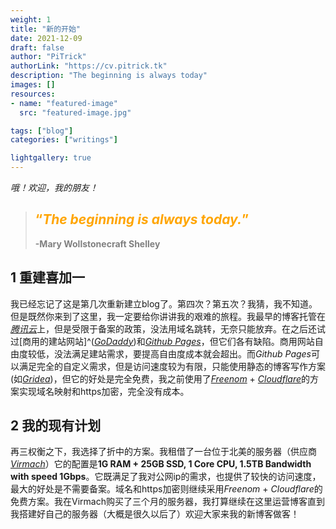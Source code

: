 ```yaml
---
weight: 1
title: "新的开始"
date: 2021-12-09
draft: false
author: "PiTrick"
authorLink: "https://cv.pitrick.tk"
description: "The beginning is always today"
images: []
resources:
- name: "featured-image"
  src: "featured-image.jpg"

tags: ["blog"]
categories: ["writings"]

lightgallery: true
---
```



*哦！欢迎，我的朋友！*
<!--more-->
>## <span style = "color:orange;">“*The beginning is always today.*”</span>
>
><span style = "color:gray;">**-Mary Wollstonecraft Shelley**</span>

## 1 重建喜加一

我已经忘记了这是第几次重新建立blog了。第四次？第五次？我猜，我不知道。但是既然你来到了这里，我一定要给你讲讲我的艰难的旅程。我最早的博客托管在[*腾讯云*](https://intl.cloud.tencent.com)上，但是受限于备案的政策，没法用域名跳转，无奈只能放弃。在之后还试过[商用的建站网站]^([*GoDaddy*](https://godaddy.com))和[*Github Pages*](https://pages.github.com)，但它们各有缺陷。商用网站自由度较低，没法满足建站需求，要提高自由度成本就会超出。而*Github Pages*可以满足完全的自定义需求，但是访问速度较为有限，只能使用静态的博客写作方案(如[*Gridea*](https://gridea.dev))，但它的好处是完全免费，我之前使用了[*Freenom*](https://www.freenom.com) + [*Cloudflare*](https://www.cloudflare.com)的方案实现域名映射和https加密，完全没有成本。

## 2 我的现有计划

再三权衡之下，我选择了折中的方案。我租借了一台位于北美的服务器（供应商[*Virmach*](https://virmach.com)）它的配置是**1G RAM + 25GB SSD, 1 Core CPU, 1.5TB Bandwidth with speed 1Gbps**。它既满足了我对公网ip的需求，也提供了较快的访问速度，最大的好处是不需要备案。域名和https加密则继续采用*Freenom* + *Cloudflare*的免费方案。我在Virmach购买了三个月的服务器，我打算继续在这里运营博客直到我搭建好自己的服务器（大概是很久以后了）欢迎大家来我的新博客做客！
